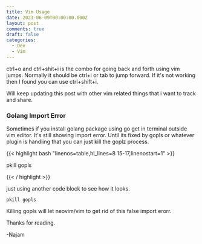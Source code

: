 ```yaml
---
title: Vim Usage
date: 2023-06-09T00:00:00.000Z
layout: post
comments: true
draft: false
categories:
  - Dev
  - Vim
---
```


ctrl+o and ctrl+shit+i is the combo for going back and forth using vim jumps. Normally it should be ctrl+i or tab to jump forward. If it's not working then I found you can use ctrl+shift+i.

Will keep updating this post with other vim related things that i want to track and share.

### Golang Import Error

Sometimes if you install golang package using go get in terminal outside vim editor. It's still showing import error. Until its fixed by gopls or
whatever plugin is handling that you can just kill the goplz process.

{{< highlight bash "linenos=table,hl_lines=8 15-17,linenostart=1" >}}

  pkill gopls

{{< / highlight >}}

just using another code block to see how it looks.

```shell
pkill gopls
```


Killing gopls will let neovim/vim to get rid of this false import erorr.

Thanks for reading.

-Najam

